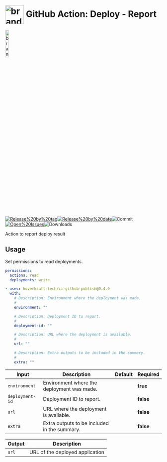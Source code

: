 <!-- start title -->

# <img src=".github/ghadocs/branding.svg" width="60px" align="center" alt="branding<icon:list color:gray-dark>" /> GitHub Action: Deploy - Report

<!-- end title -->
<!--
// jscpd:ignore-start
-->
<!-- start branding -->

<img src=".github/ghadocs/branding.svg" width="15%" align="center" alt="branding<icon:list color:gray-dark>" />

<!-- end branding -->
<!-- markdownlint-disable MD013 -->
<!-- start badges -->

<a href="https%3A%2F%2Fgithub.com%2Fhoverkraft-tech%2Fci-github-publish%2Freleases%2Flatest"><img src="https://img.shields.io/github/v/release/hoverkraft-tech/ci-github-publish?display_name=tag&sort=semver&logo=github&style=flat-square" alt="Release%20by%20tag" /></a><a href="https%3A%2F%2Fgithub.com%2Fhoverkraft-tech%2Fci-github-publish%2Freleases%2Flatest"><img src="https://img.shields.io/github/release-date/hoverkraft-tech/ci-github-publish?display_name=tag&sort=semver&logo=github&style=flat-square" alt="Release%20by%20date" /></a><img src="https://img.shields.io/github/last-commit/hoverkraft-tech/ci-github-publish?logo=github&style=flat-square" alt="Commit" /><a href="https%3A%2F%2Fgithub.com%2Fhoverkraft-tech%2Fci-github-publish%2Fissues"><img src="https://img.shields.io/github/issues/hoverkraft-tech/ci-github-publish?logo=github&style=flat-square" alt="Open%20Issues" /></a><img src="https://img.shields.io/github/downloads/hoverkraft-tech/ci-github-publish/total?logo=github&style=flat-square" alt="Downloads" />

<!-- end badges -->
<!--
// jscpd:ignore-end
-->
<!-- start description -->

Action to report deploy result

<!-- end description -->
<!-- start contents -->
<!-- end contents -->

## Usage

Set permissions to read deployments.

```yaml
permissions:
  actions: read
  deployments: write
```

<!-- start usage -->

```yaml
- uses: hoverkraft-tech/ci-github-publish@0.4.0
  with:
    # Description: Environment where the deployment was made.
    #
    environment: ""

    # Description: Deployment ID to report.
    #
    deployment-id: ""

    # Description: URL where the deployment is available.
    #
    url: ""

    # Description: Extra outputs to be included in the summary.
    #
    extra: ""
```

<!-- end usage -->
<!-- start inputs -->

| **Input**                  | **Description**                              | **Default** | **Required** |
| -------------------------- | -------------------------------------------- | ----------- | ------------ |
| <code>environment</code>   | Environment where the deployment was made.   |             | **true**     |
| <code>deployment-id</code> | Deployment ID to report.                     |             | **false**    |
| <code>url</code>           | URL where the deployment is available.       |             | **false**    |
| <code>extra</code>         | Extra outputs to be included in the summary. |             | **false**    |

<!-- end inputs -->
<!-- start outputs -->

| **Output**       | **Description**                 |
| ---------------- | ------------------------------- |
| <code>url</code> | URL of the deployed application |

<!-- end outputs -->
<!-- start [.github/ghadocs/examples/] -->
<!-- end [.github/ghadocs/examples/] -->
